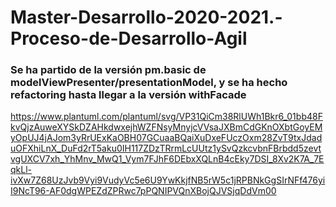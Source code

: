 # Master-Desarrollo-2020-2021.-Proceso-de-Desarrollo-Agil

### Se ha partido de la versión pm.basic de modelViewPresenter/presentationModel, y se ha hecho refactoring hasta llegar a la versión withFacade

https://www.plantuml.com/plantuml/svg/VP31QiCm38RlUWh1Bkr6_01bb48FkvQjzAuweXYSkDZAHkdwxejhWZFNsyMnyjcVVsaJXBmCdGKnOXbtGoyEMyOpUJ4jAJom3yRrUExKaOBH07GCuaaBQaiXuDxeFUczOxm28ZvT9txJdaduOFXhiLnX_DuFd2rT5aku0IH117ZDzTRrmLcUUtz1ySvQzkcvbnFBrbdd5zevtvgUXCV7xh_YhMnv_MwQ1_Vym7FJhF6DEbxXQLnB4cEky7DSI_8Xv2K7A_7EqkLl-ivXw7Z68UzJvb9Vyi9VudyVc5e6U9YwKkjfNB5rW5c1jRPBNkGgSIrNFf476yiI9NcT96-AF0dgWPEZdZPRwc7pPQNIPVQnXBojQJVSjqDdVm00
